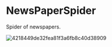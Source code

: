 # NewsPaperSpider
Spider of newspapers.


![4218449de32fea81f3a6fb8c40d38909](https://user-images.githubusercontent.com/33325023/155712575-d7448f04-6f63-46bb-b7e1-a5d9720383b4.jpeg)
